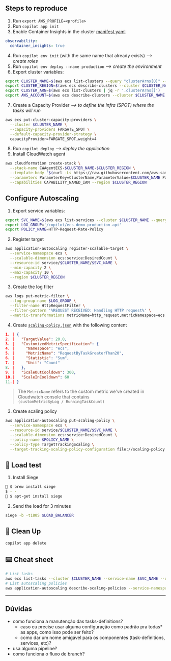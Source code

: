## Steps to reproduce

1. Run `export AWS_PROFILE=<profile>`
2. Run `copilot app init`
3. Enable Container Insights in the cluster [manifest.yaml](./copilot/environments/production/manifest.yml#L20-L21)
```yaml
observability:
  container_insights: true
```
4. Run `copilot env init` (with the same name that already exists) _--> create roles_
5. Run `copilot env deploy --name production` _--> create the environment_
6. Export cluster variables: <br/>
```bash
export CLUSTER_NAME=$(aws ecs list-clusters --query "clusterArns[0]" --output text | cut -d'/' -f2)
export CLUSTER_REGION=$(aws ecs describe-clusters --cluster $CLUSTER_NAME --query "clusters[0].clusterArn" --output text | cut -d':' -f4)
export CLUSTER_ARN=$(aws ecs list-clusters | jq -r '.clusterArns[]')
export AWS_ACCOUNT=$(aws ecs describe-clusters --cluster $CLUSTER_NAME --query "clusters[0].clusterArn" --output text | cut -d':' -f5)
```

7. Create a Capacity Provider _--> to define the infra (SPOT) where the tasks will run_
```bash
aws ecs put-cluster-capacity-providers \
  --cluster $CLUSTER_NAME \
  --capacity-providers FARGATE_SPOT \
  --default-capacity-provider-strategy \
  capacityProvider=FARGATE_SPOT,weight=4
```

8. Run `copilot deploy` _--> deploy the application_
9. Install CloudWatch agent
```bash
aws cloudformation create-stack \
  --stack-name CWAgentECS-$CLUSTER_NAME-$CLUSTER_REGION \
  --template-body "$(curl -Ls https://raw.githubusercontent.com/aws-samples/amazon-cloudwatch-container-insights/latest/ecs-task-definition-templates/deployment-mode/daemon-service/cwagent-ecs-instance-metric/cloudformation-quickstart/cwagent-ecs-instance-metric-cfn.json)" \
  --parameters ParameterKey=ClusterName,ParameterValue=$CLUSTER_NAME ParameterKey=CreateIAMRoles,ParameterValue=True \
  --capabilities CAPABILITY_NAMED_IAM --region $CLUSTER_REGION
```
## Configure Autoscaling

1. Export service variables: <br/>
```bash
export SVC_NAME=$(aws ecs list-services --cluster $CLUSTER_NAME --query "serviceArns[0]" --output text | cut -d'/' -f3)
export LOG_GROUP='/copilot/ecs-demo-production-api'
export POLICY_NAME=HTTP-Request-Rate-Policy
```

2. Register target
```bash
aws application-autoscaling register-scalable-target \
  --service-namespace ecs \
  --scalable-dimension ecs:service:DesiredCount \
  --resource-id service/$CLUSTER_NAME/$SVC_NAME \
  --min-capacity 2 \
  --max-capacity 10 \
  --region $CLUSTER_REGION
```

3. Create the log filter
```bash
aws logs put-metric-filter \
  --log-group-name $LOG_GROUP \
  --filter-name HttpRequestFilter \
  --filter-pattern '%REQUEST RECEIVED: Handling HTTP request%' \
  --metric-transformations metricName=http_request,metricNamespace=ecs,metricValue=1
```

4. Create [`scaling-policy.json`](./scaling-policy.json) with the following content
```json
1. | {
2. |   "TargetValue": 20.0,
3. |   "CustomizedMetricSpecification": {
4. |     "Namespace": "ecs",
5. |     "MetricName": "RequestByTaskGreaterThan20",
6. |     "Statistic": "Sum",
7. |     "Unit": "Count"
8. |   },
9. |   "ScaleOutCooldown": 300,
10.|   "ScaleInCooldown": 60
11.| }

```
> The `MetricName` refers to the custom metric we've created in Cloudwatch console that contains <br/>
> `(customMetricByLog / RunningTaskCount)`

3. Create scaling policy
```bash
aws application-autoscaling put-scaling-policy \
  --service-namespace ecs \
  --resource-id service/$CLUSTER_NAME/$SVC_NAME \
  --scalable-dimension ecs:service:DesiredCount \
  --policy-name $POLICY_NAME \
  --policy-type TargetTrackingScaling \
  --target-tracking-scaling-policy-configuration file://scaling-policy.json
```

## 🧪 Load test
1. Install Siege
```bash
🍏 $ brew install siege
$ - -
🐧 $ apt-get install siege
```
2. Send the load for 3 minutes
```bash
siege -b -t180S $LOAD_BALANCER
```

## 🧹 Clean Up
```bash
copilot app delete
```

## ⌨️ Cheat sheet
```bash
# List tasks
aws ecs list-tasks --cluster $CLUSTER_NAME --service-name $SVC_NAME --query "taskArns[]" --output text | xargs aws ecs describe-tasks --cluster $CLUSTER_NAME --tasks \| jq -r '.tasks[].containers[0].name'`
# List autoscaling policies
aws application-autoscaling describe-scaling-policies --service-namespace ecs --resource-id service/$CLUSTER_NAME/$SVC_NAME --scalable-dimension ecs:service:DesiredCount
```

----
## Dúvidas
- como funciona a manutenção das tasks-definitions?
  - caso eu precise usar alguma configuração como padrão pra todas* as apps, como isso pode ser feito?
  - como dar um nome amigável para os componentes (task-definitions, services, etc)?
- usa alguma pipeline?
- como funciona o fluxo de branch?